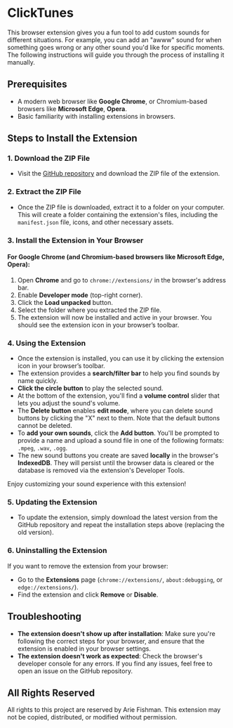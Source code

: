 # ClickTunes

This browser extension gives you a fun tool to add custom sounds for different situations. For example, you can add an "awww" sound for when something goes wrong or any other sound you'd like for specific moments. The following instructions will guide you through the process of installing it manually.

## Prerequisites

- A modern web browser like **Google Chrome**, or Chromium-based browsers like **Microsoft Edge**, **Opera**.
- Basic familiarity with installing extensions in browsers.

## Steps to Install the Extension

### 1. Download the ZIP File

- Visit the [GitHub repository](https://github.com/jayzpkz/ClickTunes) and download the ZIP file of the extension.

### 2. Extract the ZIP File

- Once the ZIP file is downloaded, extract it to a folder on your computer. This will create a folder containing the extension's files, including the `manifest.json` file, icons, and other necessary assets.

### 3. Install the Extension in Your Browser

#### For Google Chrome (and Chromium-based browsers like Microsoft Edge, Opera):

1. Open **Chrome** and go to `chrome://extensions/` in the browser's address bar.
2. Enable **Developer mode** (top-right corner).
3. Click the **Load unpacked** button.
4. Select the folder where you extracted the ZIP file.
5. The extension will now be installed and active in your browser. You should see the extension icon in your browser’s toolbar.

### 4. Using the Extension

- Once the extension is installed, you can use it by clicking the extension icon in your browser’s toolbar.
- The extension provides a **search/filter bar** to help you find sounds by name quickly.
- **Click the circle button** to play the selected sound.
- At the bottom of the extension, you'll find a **volume control** slider that lets you adjust the sound's volume.
- The **Delete button** enables **edit mode**, where you can delete sound buttons by clicking the "X" next to them. Note that the default buttons cannot be deleted.
- To **add your own sounds**, click the **Add button**. You'll be prompted to provide a name and upload a sound file in one of the following formats: `.mpeg`, `.wav`, `.ogg`.
- The new sound buttons you create are saved **locally** in the browser's **IndexedDB**. They will persist until the browser data is cleared or the database is removed via the extension's Developer Tools.

Enjoy customizing your sound experience with this extension!

### 5. Updating the Extension

- To update the extension, simply download the latest version from the GitHub repository and repeat the installation steps above (replacing the old version).

### 6. Uninstalling the Extension

If you want to remove the extension from your browser:

- Go to the **Extensions** page (`chrome://extensions/`, `about:debugging`, or `edge://extensions/`).
- Find the extension and click **Remove** or **Disable**.

## Troubleshooting

- **The extension doesn't show up after installation**: Make sure you're following the correct steps for your browser, and ensure that the extension is enabled in your browser settings.
- **The extension doesn't work as expected**: Check the browser's developer console for any errors. If you find any issues, feel free to open an issue on the GitHub repository.

## All Rights Reserved

All rights to this project are reserved by Arie Fishman. This extension may not be copied, distributed, or modified without permission.
